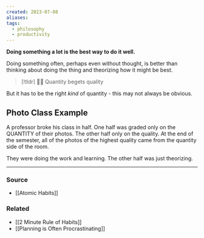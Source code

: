 ```yaml
---
created: 2023-07-08
aliases: 
tags:
  - philosophy
  - productivity
---
```

**Doing something a lot is the best way to do it well.**

Doing something often, perhaps even without thought, is better than thinking about doing the thing and theorizing how it might be best. 

> [!tldr] 👌🏻 Quantity begets quality

But it has to be the right *kind* of quantity - this may not always be obvious.

## Photo Class Example

A professor broke his class in half. One half was graded only on the QUANTITY of their photos. The other half only on the quality. At the end of the semester, all of the photos of the highest quality came from the quantity side of the room.

They were doing the work and learning. The other half was just theorizing. 

****
### Source
- [[Atomic Habits]]

### Related
- [[2 Minute Rule of Habits]]
- [[Planning is Often Procrastinating]]